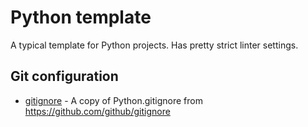# Python template

A typical template for Python projects. Has pretty strict linter settings.

## Git configuration

- [gitignore](https://github.com/github/gitignore) - A copy of Python.gitignore from <https://github.com/github/gitignore>
